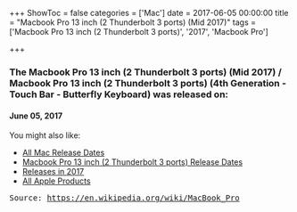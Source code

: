 +++
ShowToc = false
categories = ['Mac']
date = 2017-06-05 00:00:00
title = "Macbook Pro 13 inch (2 Thunderbolt 3 ports) (Mid 2017)"
tags = ['Macbook Pro 13 inch (2 Thunderbolt 3 ports)', '2017', 'Macbook Pro']

+++

### The Macbook Pro 13 inch (2 Thunderbolt 3 ports) (Mid 2017) / Macbook Pro 13 inch (2 Thunderbolt 3 ports) (4th Generation - Touch Bar - Butterfly Keyboard) was released on: 
#### June 05, 2017


<!--more-->


    
You might also like:

- [All Mac Release Dates](https://AppleReleaseDate.com/categories/mac/)
- [Macbook Pro 13 inch (2 Thunderbolt 3 ports) Release Dates](https://AppleReleaseDate.com/tags/macbook-pro-13-inch-(2-thunderbolt-3-ports)/)
- [Releases in 2017](https://AppleReleaseDate.com/tags/2017/)
- [All Apple Products](https://AppleReleaseDate.com/categories/)



<kbd> Source: https://en.wikipedia.org/wiki/MacBook_Pro</kbd>


